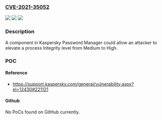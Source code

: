 ### [CVE-2021-35052](https://cve.mitre.org/cgi-bin/cvename.cgi?name=CVE-2021-35052)
![](https://img.shields.io/static/v1?label=Product&message=Kaspersky%20Password%20Manager%20for%20Windows&color=blue)
![](https://img.shields.io/static/v1?label=Version&message=n%2Fa&color=blue)
![](https://img.shields.io/static/v1?label=Vulnerability&message=LPE&color=brighgreen)

### Description

A component in Kaspersky Password Manager could allow an attacker to elevate a process Integrity level from Medium to High.

### POC

#### Reference
- https://support.kaspersky.com/general/vulnerability.aspx?el=12430#221121

#### Github
No PoCs found on GitHub currently.

